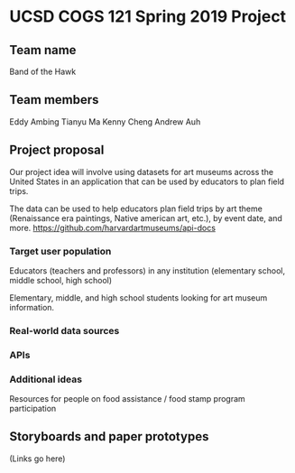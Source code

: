 # UCSD COGS 121 Spring 2019 Project
## Team name
Band of the Hawk
## Team members
Eddy Ambing
Tianyu Ma
Kenny Cheng
Andrew Auh
## Project proposal
Our project idea will involve using datasets for art museums across the United
States in an application that can be used by educators to plan field trips.

The data can be used to help educators plan field trips by art theme (Renaissance
era paintings, Native american art, etc.), by event date, and more.
https://github.com/harvardartmuseums/api-docs


### Target user population
Educators (teachers and professors) in any institution (elementary school,
middle school, high school)

Elementary, middle, and high school students looking for art museum information.
### Real-world data sources
### APIs
### Additional ideas
Resources for people on food assistance / food stamp program participation
## Storyboards and paper prototypes
(Links go here)
